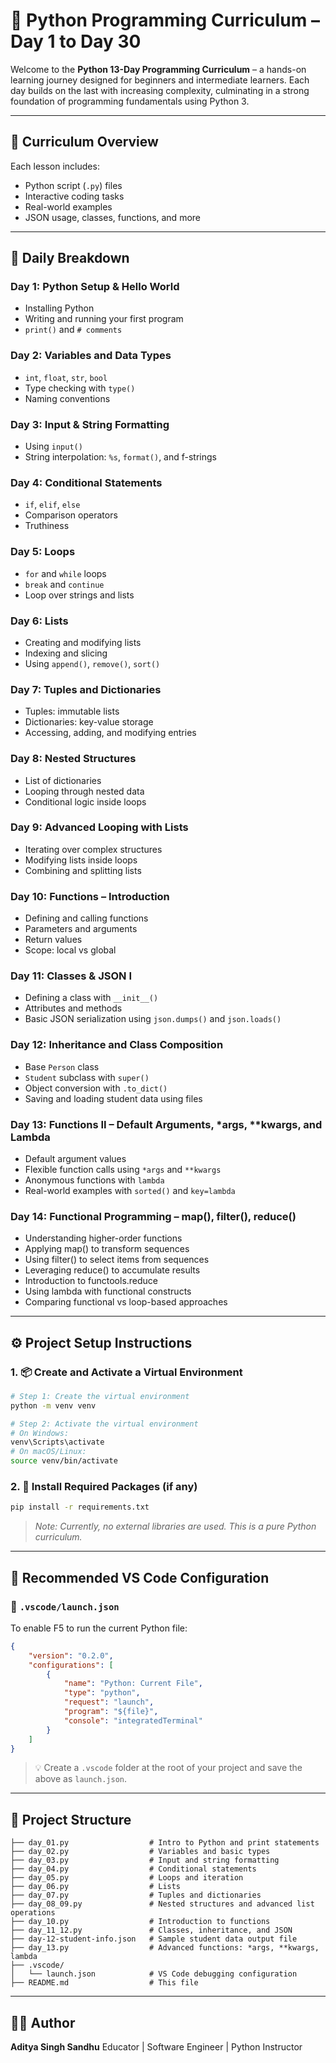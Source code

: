 # 🐍 Python Programming Curriculum – Day 1 to Day 30

Welcome to the **Python 13-Day Programming Curriculum** – a hands-on learning journey designed for beginners and intermediate learners. Each day builds on the last with increasing complexity, culminating in a strong foundation of programming fundamentals using Python 3.

---

## 📘 Curriculum Overview

Each lesson includes:

* Python script (`.py`) files
* Interactive coding tasks
* Real-world examples
* JSON usage, classes, functions, and more

---

## 📅 Daily Breakdown

###  Day 1: Python Setup & Hello World

* Installing Python
* Writing and running your first program
* `print()` and `# comments`

###  Day 2: Variables and Data Types

* `int`, `float`, `str`, `bool`
* Type checking with `type()`
* Naming conventions

###  Day 3: Input & String Formatting

* Using `input()`
* String interpolation: `%s`, `format()`, and f-strings

###  Day 4: Conditional Statements

* `if`, `elif`, `else`
* Comparison operators
* Truthiness

###  Day 5: Loops

* `for` and `while` loops
* `break` and `continue`
* Loop over strings and lists

###  Day 6: Lists

* Creating and modifying lists
* Indexing and slicing
* Using `append()`, `remove()`, `sort()`

###  Day 7: Tuples and Dictionaries

* Tuples: immutable lists
* Dictionaries: key-value storage
* Accessing, adding, and modifying entries

###  Day 8: Nested Structures

* List of dictionaries
* Looping through nested data
* Conditional logic inside loops

###  Day 9: Advanced Looping with Lists

* Iterating over complex structures
* Modifying lists inside loops
* Combining and splitting lists

###  Day 10: Functions – Introduction

* Defining and calling functions
* Parameters and arguments
* Return values
* Scope: local vs global

###  Day 11: Classes & JSON I

* Defining a class with `__init__()`
* Attributes and methods
* Basic JSON serialization using `json.dumps()` and `json.loads()`

###  Day 12: Inheritance and Class Composition

* Base `Person` class
* `Student` subclass with `super()`
* Object conversion with `.to_dict()`
* Saving and loading student data using files

###  Day 13: Functions II – Default Arguments, \*args, \*\*kwargs, and Lambda

* Default argument values
* Flexible function calls using `*args` and `**kwargs`
* Anonymous functions with `lambda`
* Real-world examples with `sorted()` and `key=lambda`

###  Day 14: Functional Programming – map(), filter(), reduce()
* Understanding higher-order functions
* Applying map() to transform sequences
* Using filter() to select items from sequences
* Leveraging reduce() to accumulate results
* Introduction to functools.reduce
* Using lambda with functional constructs
* Comparing functional vs loop-based approaches


---

## ⚙️ Project Setup Instructions

### 1. 📦 Create and Activate a Virtual Environment

```bash
# Step 1: Create the virtual environment
python -m venv venv

# Step 2: Activate the virtual environment
# On Windows:
venv\Scripts\activate
# On macOS/Linux:
source venv/bin/activate
```

### 2. 🧪 Install Required Packages (if any)

```bash
pip install -r requirements.txt
```

> *Note: Currently, no external libraries are used. This is a pure Python curriculum.*

---

## 🧠 Recommended VS Code Configuration

### 📁 `.vscode/launch.json`

To enable F5 to run the current Python file:

```json
{
    "version": "0.2.0",
    "configurations": [
        {
            "name": "Python: Current File",
            "type": "python",
            "request": "launch",
            "program": "${file}",
            "console": "integratedTerminal"
        }
    ]
}
```

> 💡 Create a `.vscode` folder at the root of your project and save the above as `launch.json`.

---

## 📂 Project Structure

```
├── day_01.py                  # Intro to Python and print statements
├── day_02.py                  # Variables and basic types
├── day_03.py                  # Input and string formatting
├── day_04.py                  # Conditional statements
├── day_05.py                  # Loops and iteration
├── day_06.py                  # Lists
├── day_07.py                  # Tuples and dictionaries
├── day_08_09.py               # Nested structures and advanced list operations
├── day_10.py                  # Introduction to functions
├── day_11_12.py               # Classes, inheritance, and JSON
├── day-12-student-info.json   # Sample student data output file
├── day_13.py                  # Advanced functions: *args, **kwargs, lambda
├── .vscode/
│   └── launch.json            # VS Code debugging configuration
├── README.md                  # This file
```

---

## 🧑‍🏫 Author

**Aditya Singh Sandhu**
Educator | Software Engineer | Python Instructor
